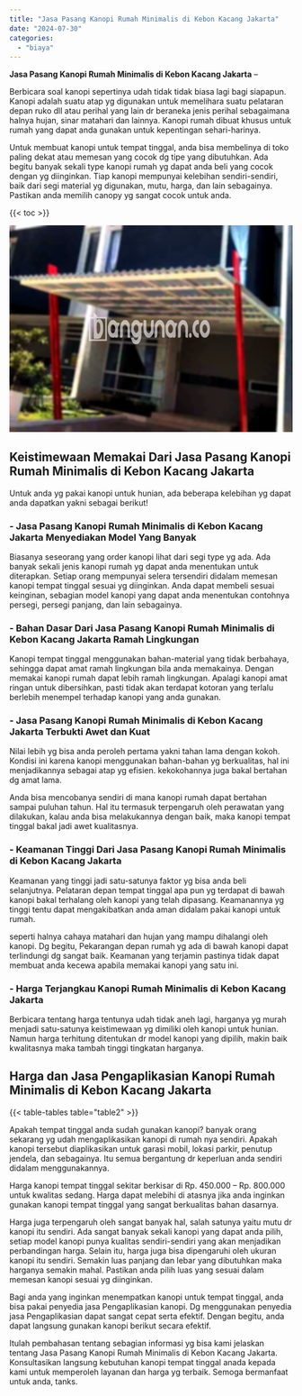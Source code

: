 ```yaml
---
title: "Jasa Pasang Kanopi Rumah Minimalis di Kebon Kacang Jakarta"
date: "2024-07-30"
categories: 
  - "biaya"
---
```


**Jasa Pasang Kanopi Rumah Minimalis di Kebon Kacang Jakarta** –

Berbicara soal kanopi sepertinya udah tidak tidak biasa lagi bagi siapapun. Kanopi adalah suatu atap yg digunakan untuk memelihara suatu pelataran depan ruko dll atau perihal yang lain dr beraneka jenis perihal sebagaimana halnya hujan, sinar matahari dan lainnya. Kanopi rumah dibuat khusus untuk rumah yang dapat anda gunakan untuk kepentingan sehari-harinya.

Untuk membuat kanopi untuk tempat tinggal, anda bisa membelinya di toko paling dekat atau memesan yang cocok dg tipe yang dibutuhkan. Ada begitu banyak sekali type kanopi rumah yg dapat anda beli yang cocok dengan yg diinginkan. Tiap kanopi mempunyai kelebihan sendiri-sendiri, baik dari segi material yg digunakan, mutu, harga, dan lain sebagainya. Pastikan anda memilih canopy yg sangat cocok untuk anda.

{{< toc >}}

![Jasa Pasang Kanopi Rumah Minimalis di Kebon Kacang Jakarta](/images/harga-kanopi-minimalis-70.png)

## Keistimewaan Memakai Dari Jasa Pasang Kanopi Rumah Minimalis di Kebon Kacang Jakarta

Untuk anda yg pakai kanopi untuk hunian, ada beberapa kelebihan yg dapat anda dapatkan yakni sebagai berikut!

### \- Jasa Pasang Kanopi Rumah Minimalis di Kebon Kacang Jakarta Menyediakan Model Yang Banyak

Biasanya seseorang yang order kanopi lihat dari segi type yg ada. Ada banyak sekali jenis kanopi rumah yg dapat anda menentukan untuk diterapkan. Setiap orang mempunyai selera tersendiri didalam memesan kanopi tempat tinggal sesuai yg diinginkan. Anda dapat membeli sesuai keinginan, sebagian model kanopi yang dapat anda menentukan contohnya persegi, persegi panjang, dan lain sebagainya.

### \- Bahan Dasar Dari Jasa Pasang Kanopi Rumah Minimalis di Kebon Kacang Jakarta Ramah Lingkungan

Kanopi tempat tinggal menggunakan bahan-material yang tidak berbahaya, sehingga dapat amat ramah lingkungan bila anda memakainya. Dengan memakai kanopi rumah dapat lebih ramah lingkungan. Apalagi kanopi amat ringan untuk dibersihkan, pasti tidak akan terdapat kotoran yang terlalu berlebih menempel terhadap kanopi yang anda gunakan.

### \- Jasa Pasang Kanopi Rumah Minimalis di Kebon Kacang Jakarta Terbukti Awet dan Kuat

Nilai lebih yg bisa anda peroleh pertama yakni tahan lama dengan kokoh. Kondisi ini karena kanopi menggunakan bahan-bahan yg berkualitas, hal ini menjadikannya sebagai atap yg efisien. kekokohannya juga bakal bertahan dg amat lama.

Anda bisa mencobanya sendiri di mana kanopi rumah dapat bertahan sampai puluhan tahun. Hal itu termasuk terpengaruh oleh perawatan yang dilakukan, kalau anda bisa melakukannya dengan baik, maka kanopi tempat tinggal bakal jadi awet kualitasnya.

### \- Keamanan Tinggi Dari Jasa Pasang Kanopi Rumah Minimalis di Kebon Kacang Jakarta

Keamanan yang tinggi jadi satu-satunya faktor yg bisa anda beli selanjutnya. Pelataran depan tempat tinggal apa pun yg terdapat di bawah kanopi bakal terhalang oleh kanopi yang telah dipasang. Keamanannya yg tinggi tentu dapat mengakibatkan anda aman didalam pakai kanopi untuk rumah.

seperti halnya cahaya matahari dan hujan yang mampu dihalangi oleh kanopi. Dg begitu, Pekarangan depan rumah yg ada di bawah kanopi dapat terlindungi dg sangat baik. Keamanan yang terjamin pastinya tidak dapat membuat anda kecewa apabila memakai kanopi yang satu ini.

### \- Harga Terjangkau Kanopi Rumah Minimalis di Kebon Kacang Jakarta

Berbicara tentang harga tentunya udah tidak aneh lagi, harganya yg murah menjadi satu-satunya keistimewaan yg dimiliki oleh kanopi untuk hunian. Namun harga terhitung ditentukan dr model kanopi yang dipilih, makin baik kwalitasnya maka tambah tinggi tingkatan harganya.

## Harga dan Jasa Pengaplikasian Kanopi Rumah Minimalis di Kebon Kacang Jakarta

{{< table-tables table="table2" >}}

Apakah tempat tinggal anda sudah gunakan kanopi? banyak orang sekarang yg udah mengaplikasikan kanopi di rumah nya sendiri. Apakah kanopi tersebut diaplikasikan untuk garasi mobil, lokasi parkir, penutup jendela, dan sebagainya. Itu semua bergantung dr keperluan anda sendiri didalam menggunakannya.

Harga kanopi tempat tinggal sekitar berkisar di Rp. 450.000 – Rp. 800.000 untuk kwalitas sedang. Harga dapat melebihi di atasnya jika anda inginkan gunakan kanopi tempat tinggal yang sangat berkualitas bahan dasarnya.

Harga juga terpengaruh oleh sangat banyak hal, salah satunya yaitu mutu dr kanopi itu sendiri. Ada sangat banyak sekali kanopi yang dapat anda pilih, setiap model kanopi punya kualitas sendiri-sendiri yang akan menjadikan perbandingan harga. Selain itu, harga juga bisa dipengaruhi oleh ukuran kanopi itu sendiri. Semakin luas panjang dan lebar yang dibutuhkan maka harganya semakin mahal. Pastikan anda pilih luas yang sesuai dalam memesan kanopi sesuai yg diinginkan.

Bagi anda yang inginkan menempatkan kanopi untuk tempat tinggal, anda bisa pakai penyedia jasa Pengaplikasian kanopi. Dg menggunakan penyedia jasa Pengaplikasian dapat sangat cepat serta efektif. Dengan begitu, anda dapat langsung gunakan kanopi berikut secara efektif.

Itulah pembahasan tentang sebagian informasi yg bisa kami jelaskan tentang Jasa Pasang Kanopi Rumah Minimalis di Kebon Kacang Jakarta. Konsultasikan langsung kebutuhan kanopi tempat tinggal anada kepada kami untuk memperoleh layanan dan harga yg terbaik. Semoga bermanfaat untuk anda, tanks.
